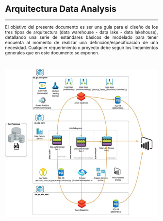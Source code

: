 # **Arquitectura Data Analysis**

***  

<p style="text-align:justify"> El objetivo del presente documento es ser una guía para el diseño de los tres tipos de arquitectura (data warehouse - data lake - data lakehouse), detallando una serie de estándares básicos de modelado para tener encuenta al momento de realizar una definición/especificación de una necesidad. Cualquier requerimiento o proyecto debe seguir los lineamientos generales que en este documento se exponen. </p>

<br>


![Nueva Arquitectura](images/overview_arquitectura.png)